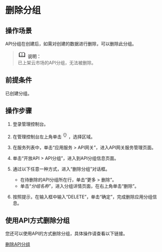 # 删除分组<a name="apig-zh-ug-180307018"></a>

## 操作场景<a name="section1731012541118"></a>

API分组在创建后，如需对创建的数据进行删除，可以删除此分组。

>![](public_sys-resources/icon-note.gif) **说明：**   
>已上架云市场的API分组，无法被删除。  

## 前提条件<a name="section83110548119"></a>

已创建分组。

## 操作步骤<a name="section8731554122615"></a>

1.  登录管理控制台。
2.  在管理控制台左上角单击![](figures/icon-region.png)，选择区域。
3.  在服务列表中，单击“应用服务 \> API网关”，进入API网关服务管理页面。
4.  单击“开放API \> API分组”，进入到API分组信息页面。
5.  通过以下任意一种方式，进入“删除分组”对话框。
    -   在待删除的API分组所在行，单击“更多 \> 删除”。
    -   单击“_分组名称_”，进入分组详情页面，在右上角单击“删除”。

6.  按照提示，在输入框中输入“DELETE”，单击“确定”，完成删除应用分组信息。

## 使用API方式删除分组<a name="section7546754133419"></a>

您还可以使用API的方式删除分组，具体操作请查看以下链接。

[删除API分组](https://support.huaweicloud.com/api-apig/apig-zh-api-180713018.html)


